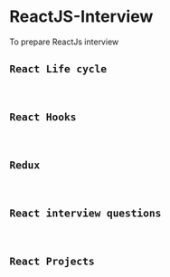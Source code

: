 # ReactJS-Interview
To prepare ReactJs interview


## `React Life cycle`
[]()<br>

## `React Hooks`
[]()<br>

## `Redux`
[]()<br>

## `React interview questions`
[]()<br>

## `React Projects`
[]()<br>
